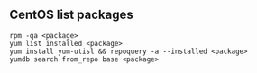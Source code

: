 ## CentOS list packages
```
rpm -qa <package>
yum list installed <package>
yum install yum-utisl && repoquery -a --installed <package>
yumdb search from_repo base <package>
```
